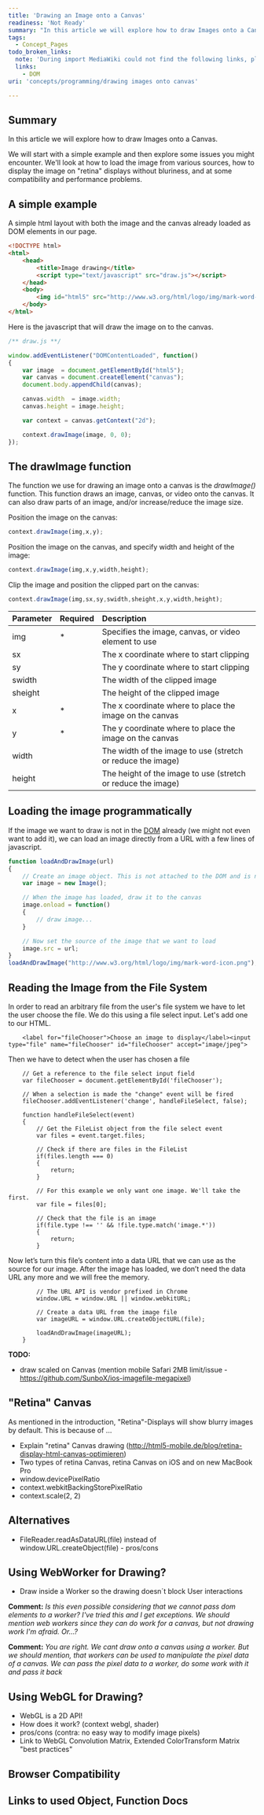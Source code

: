 ```yaml
---
title: 'Drawing an Image onto a Canvas'
readiness: 'Not Ready'
summary: "In this article we will explore how to draw Images onto a Canvas. \n"
tags:
  - Concept_Pages
todo_broken_links:
  note: 'During import MediaWiki could not find the following links, please fix and adjust this list.'
  links:
    - DOM
uri: 'concepts/programming/drawing images onto canvas'

---
```

## Summary

In this article we will explore how to draw Images onto a Canvas.

We will start with a simple example and then explore some issues you might encounter. We'll look at how to load the image from various sources, how to display the image on "retina" displays without bluriness, and at some compatibility and performance problems.

## A simple example

A simple html layout with both the image and the canvas already loaded as DOM elements in our page.

``` html
<!DOCTYPE html>
<html>
    <head>
        <title>Image drawing</title>
        <script type="text/javascript" src="draw.js"></script>
    </head>
    <body>
        <img id="html5" src="http://www.w3.org/html/logo/img/mark-word-icon.png" />
    </body>
</html>
```

 Here is the javascript that will draw the image on to the canvas.

``` js
/** draw.js **/

window.addEventListener("DOMContentLoaded", function()
{
    var image  = document.getElementById("html5");
    var canvas = document.createElement("canvas");
    document.body.appendChild(canvas);

    canvas.width  = image.width;
    canvas.height = image.height;

    var context = canvas.getContext("2d");

    context.drawImage(image, 0, 0);
});
```

## The drawImage function

The function we use for drawing an image onto a canvas is the *drawImage()* function. This function draws an image, canvas, or video onto the canvas. It can also draw parts of an image, and/or increase/reduce the image size.

Position the image on the canvas:

``` js
context.drawImage(img,x,y);
```

 Position the image on the canvas, and specify width and height of the image:

``` js
context.drawImage(img,x,y,width,height);
```

 Clip the image and position the clipped part on the canvas:

``` js
context.drawImage(img,sx,sy,swidth,sheight,x,y,width,height);
```

|Parameter|Required|Description|
|:--------|:-------|:----------|
|img|\*|Specifies the image, canvas, or video element to use|
|sx| |The x coordinate where to start clipping|
|sy| |The y coordinate where to start clipping|
|swidth| |The width of the clipped image|
|sheight| |The height of the clipped image|
|x|\*|The x coordinate where to place the image on the canvas|
|y|\*|The y coordinate where to place the image on the canvas|
|width| |The width of the image to use (stretch or reduce the image)|
|height| |The height of the image to use (stretch or reduce the image)|

## Loading the image programmatically

If the image we want to draw is not in the [DOM](/w/index.php?title=DOM&action=edit&redlink=1) already (we might not even want to add it), we can load an image directly from a URL with a few lines of javascript.

``` js
function loadAndDrawImage(url)
{
    // Create an image object. This is not attached to the DOM and is not part of the page.
    var image = new Image();

    // When the image has loaded, draw it to the canvas
    image.onload = function()
    {
        // draw image...
    }

    // Now set the source of the image that we want to load
    image.src = url;
}
loadAndDrawImage("http://www.w3.org/html/logo/img/mark-word-icon.png");
```

## Reading the Image from the File System

In order to read an arbitrary file from the user's file system we have to let the user choose the file. We do this using a file select input. Let's add one to our HTML.

        <label for="fileChooser">Choose an image to display</label><input type="file" name="fileChooser" id="fileChooser" accept="image/jpeg">

Then we have to detect when the user has chosen a file

        // Get a reference to the file select input field
        var fileChooser = document.getElementById('fileChooser');

        // When a selection is made the "change" event will be fired
        fileChooser.addEventListener('change', handleFileSelect, false);

        function handleFileSelect(event)
        {
            // Get the FileList object from the file select event
            var files = event.target.files;

            // Check if there are files in the FileList
            if(files.length === 0)
            {
                return;
            }

            // For this example we only want one image. We'll take the first.
            var file = files[0];

            // Check that the file is an image
            if(file.type !== '' && !file.type.match('image.*'))
            {
                return;
            }

Now let’s turn this file’s content into a data URL that we can use as the source for our image. After the image has loaded, we don’t need the data URL any more and we will free the memory.

            // The URL API is vendor prefixed in Chrome
            window.URL = window.URL || window.webkitURL;

            // Create a data URL from the image file
            var imageURL = window.URL.createObjectURL(file);

            loadAndDrawImage(imageURL);
        }

**TODO:**

-   draw scaled on Canvas (mention mobile Safari 2MB limit/issue - <https://github.com/SunboX/ios-imagefile-megapixel>)

## "Retina" Canvas

As mentioned in the introduction, "Retina"-Displays will show blurry images by default. This is because of ...

-   Explain "retina" Canvas drawing (<http://html5-mobile.de/blog/retina-display-html-canvas-optimieren>)
-   Two types of retina Canvas, retina Canvas on iOS and on new MacBook Pro
-   window.devicePixelRatio
-   context.webkitBackingStorePixelRatio
-   context.scale(2, 2)

## Alternatives

-   FileReader.readAsDataURL(file) instead of window.URL.createObject(file) - pros/cons

## Using WebWorker for Drawing?

-   Draw inside a Worker so the drawing doesn´t block User interactions

**Comment:** *Is this even possible considering that we cannot pass dom elements to a worker? I've tried this and I get exceptions. We should mention web workers since they can do work for a canvas, but not drawing work I'm afraid. Or...?*

**Comment:** *You are right. We cant draw onto a canvas using a worker. But we should mention, that workers can be used to manipulate the pixel data of a canvas. We can pass the pixel data to a worker, do some work with it and pass it back*

## Using WebGL for Drawing?

-   WebGL is a 2D API!
-   How does it work? (context webgl, shader)
-   pros/cons (contra: no easy way to modify image pixels)
-   Link to WebGL Convolution Matrix, Extended ColorTransform Matrix "best practices"

## Browser Compatibility

## Links to used Object, Function Docs

